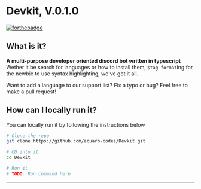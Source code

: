 # Devkit, V.0.1.0 
[![forthebadge](https://forthebadge.com/images/badges/made-with-typescript.svg)](https://forthebadge.com)

## What is it?

**A multi-purpose developer oriented discord bot written in typescript**
Wether it be search for languages or how to install them, `$tag format`ing for the newbie to use syntax highlighting, we've got it all.

Want to add a language to our support list? Fix a typo or bug? Feel free to make a pull request!

## How can I locally run it?

You can locally run it by following the instructions below
```bash
# Clone the repo
git clone https://github.com/acuaro-codes/Devkit.git

# CD into it
cd Devkit

# Run it
# TODO: Run command here
```

---
